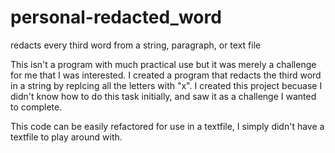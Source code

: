 # personal-redacted_word
redacts every third word from a string, paragraph, or text file 


This isn't a program with much practical use but it was merely a challenge for me that I was interested. I created a program that redacts the third word in a string by replcing all the letters with "x". I created this project becuase I didn't know how to do this task initially, and saw it as a challenge I wanted to complete.


This code can be easily refactored for use in a textfile, I simply didn't have a textfile to play around with.

